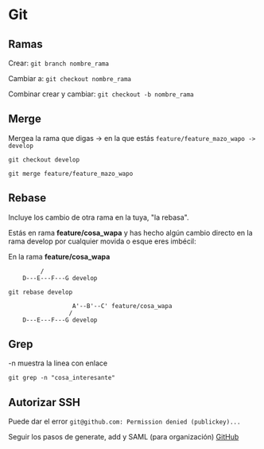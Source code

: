 # Git

## Ramas

Crear:
`git branch nombre_rama`

Cambiar a: 
`git checkout nombre_rama`

Combinar crear y cambiar:
`git checkout -b nombre_rama`

## Merge
Mergea la rama que digas -> en la que estás `feature/feature_mazo_wapo -> develop`

`git checkout develop`

`git merge feature/feature_mazo_wapo`

## Rebase
Incluye los cambio de otra rama en la tuya, "la rebasa".

Estás en rama **feature/cosa_wapa** y has hecho algún cambio directo en la rama develop por cualquier movida o esque eres imbécil:

En la rama **feature/cosa_wapa**


```          A---B---C feature/cosa_wapa
         /
    D---E---F---G develop
```

`git rebase develop`

``` 
                  A'--B'--C' feature/cosa_wapa
                 /
    D---E---F---G develop
 ```
  
 
 ## Grep
 
 -n muestra la linea con enlace
 
 `git grep -n "cosa_interesante"`
 
  
 ## Autorizar SSH
 
 Puede dar el error `git@github.com: Permission denied (publickey)...`
 
 Seguir los pasos de generate, add y SAML (para organización) [GitHub](https://docs.github.com/en/github/authenticating-to-github/generating-a-new-ssh-key-and-adding-it-to-the-ssh-agent)

 
